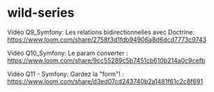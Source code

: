 # wild-series

Vidéo Q9_Symfony: Les relations bidirectionnelles avec Doctrine: https://www.loom.com/share/2758f3d1fdb94906a8d6dcd7773c9743

Vidéo Q10_Symfony: Le param converter : https://www.loom.com/share/9cc55289c5b7451cb610b214a0c9cefb

Vidéo Q11 - Symfony: Gardez la "form"! : https://www.loom.com/share/d3ed07cd243740b2a1481f61c2c8f691